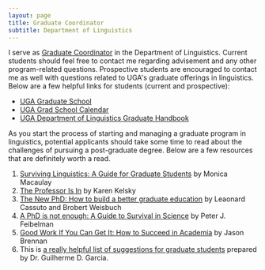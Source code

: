 ```yaml
---
layout: page
title: Graduate Coordinator
subtitle: Department of Linguistics
---
```


I serve as [Graduate Coordinator](https://www.linguistics.uga.edu/graduate-program) in the Department of Linguistics. Current students should feel free to contact me regarding advisement and any other program-related questions. Prospective students are encouraged to contact me as well with questions related to UGA's graduate offerings in linguistics. Below are a few helpful links for students (current and prospective):

- [UGA Graduate School](https://grad.uga.edu/)
- [UGA Grad School Calendar](https://grad.uga.edu/index.php/current-students/important-dates-deadlines/)
- [UGA Department of Linguistics Graduate Handbook](https://ling.franklin.uga.edu/sites/default/files/inline-files/Graduate%20Handbook%20Revised%20July%202019.pdf)

As you start the process of starting and managing a graduate program in linguistics, potential applicants should take some time to read about the challenges of pursuing a post-graduate degree. Below are a few resources that are definitely worth a read.

1. [Surviving Linguistics: A Guide for Graduate Students](http://www.cascadilla.com/surviving.html) by Monica Macaulay 
2. [The Professor Is In](https://www.amazon.com/Professor-Essential-Guide-Turning-Ph-D/dp/0553419420) by Karen Kelsky
3. [The New PhD: How to build a better graduate education](https://www.amazon.com/New-PhD-Better-Graduate-Education-ebook/dp/B0851R65XF) by Leaonard Cassuto and Brobert Weisbuch
4. [A PhD is not enough: A Guide to Survival in Science](https://www.amazon.com/PhD-Not-Enough-Survival-Science-ebook/dp/B004EHZDE8/ref=sr_1_1?keywords=A+PhD+is+not+enough%3A+A+Guide+to+Survival+in+Science&qid=1637606375&s=digital-text&sr=1-1) by Peter J. Feibelman
5. [Good Work If You Can Get It: How to Succeed in Academia](https://www.amazon.com/Good-Work-You-Can-Get-ebook/dp/B07YQ8XG7R?ref_=nav_custrec_signin&) by Jason Brennan
6. This is [a really helpful list of suggestions for graduate students](https://guilhermegarcia.github.io/graduate.html) prepared by Dr. Guilherme D. Garcia.
